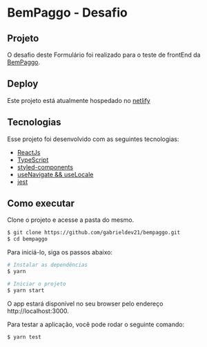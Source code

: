 # BemPaggo - Desafio

## Projeto

O desafio deste Formulário foi realizado para o teste de frontEnd da [BemPaggo](https://www.bempaggo.com.br/). 

## Deploy

Este projeto está atualmente hospedado no [netlify](https://bempaggo-react.netlify.app/)

## Tecnologias

Esse projeto foi desenvolvido com as seguintes tecnologias:

- [ReactJs](https://reactjs.org)
- [TypeScript](https://www.typescriptlang.org/)
- [styled-components](https://styled-components.com/)
- [useNavigate && useLocale](https://www.npmjs.com/package/react-router-dom)
- [jest](https://jestjs.io/pt-BR/docs/tutorial-jquery)

## Como executar

Clone o projeto e acesse a pasta do mesmo.

```bash
$ git clone https://github.com/gabrieldev21/bempaggo.git
$ cd bempaggo
```

Para iniciá-lo, siga os passos abaixo:
```bash
# Instalar as dependências
$ yarn

# Iniciar o projeto
$ yarn start
```

O app estará disponível no seu browser pelo endereço http://localhost:3000.

Para testar a aplicação, você pode rodar o seguinte comando:
```bash
$ yarn test
```
